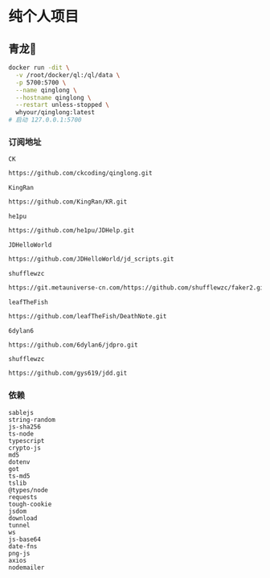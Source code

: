 # 纯个人项目
## 青龙🐉


```sh
docker run -dit \
  -v /root/docker/ql:/ql/data \
  -p 5700:5700 \
  --name qinglong \
  --hostname qinglong \
  --restart unless-stopped \
  whyour/qinglong:latest
# 启动 127.0.0.1:5700
```
### 订阅地址
`CK`
```sh
https://github.com/ckcoding/qinglong.git
```

`KingRan`
```sh
https://github.com/KingRan/KR.git
```

`he1pu`
```sh
https://github.com/he1pu/JDHelp.git
```

`JDHelloWorld`
```sh
https://github.com/JDHelloWorld/jd_scripts.git
```
`shufflewzc`
```sh
https://git.metauniverse-cn.com/https://github.com/shufflewzc/faker2.git
```
`leafTheFish`
```sh
https://github.com/leafTheFish/DeathNote.git
```

`6dylan6`
```sh
https://github.com/6dylan6/jdpro.git
```

`shufflewzc`
```sh
https://github.com/gys619/jdd.git
```

### 依赖
```
sablejs
string-random
js-sha256
ts-node
typescript
crypto-js
md5
dotenv
got
ts-md5
tslib
@types/node
requests
tough-cookie
jsdom
download
tunnel
ws
js-base64
date-fns
png-js
axios
nodemailer
```
